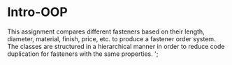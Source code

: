 # Intro-OOP

This assignment compares different fasteners based on their length, diameter, material, finish, price, etc. to produce a fastener order system. The classes are structured in a hierarchical manner in order to reduce code duplication for fasteners with the same properties. 
';
